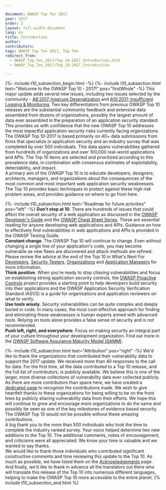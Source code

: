 ```yaml
---

document: OWASP Top Ten 2017
year: 2017
order: 2
layout: full-width-document
lang: en
title: Introduction
author:
contributors:
tags: OWASP Top Ten 2017, Top Ten
redirect_from:
  - OWASP_Top_Ten_2017/Top_10-2017_Introduction.html
  - OWASP_Top_Ten_2017/Top_10-2017_Introduction

---
```


{%- include t10_subsection_begin.html -%}
{%- include t10_subsection.html text="Welcome to the OWASP Top 10 - 2017!" pos="firstWhole" -%}
This major update adds several new issues, including two issues selected by the community - [A8:2017-Insecure Deserialization](A8-Insecure_Deserialization) and [A10:2017-Insufficient Logging &amp; Monitoring](A10-Insufficient_Logging%252526Monitoring.html). Two key differentiators from previous OWASP Top 10 releases are the substantial community feedback and extensive data assembled from dozens of organizations, possibly the largest amount of data ever assembled in the preparation of an application security standard. This provides us with confidence that the new OWASP Top 10 addresses the most impactful application security risks currently facing organizations.<br>
The OWASP Top 10-2017 is based primarily on 40+ data submissions from firms that specialize in application security and an industry survey that was completed by over 500 individuals. This data spans vulnerabilities gathered from hundreds of organizations and over 100,000 real-world applications and APIs. The Top 10 items are selected and prioritized according to this prevalence data, in combination with consensus estimates of exploitability, detectability, and impact.<br>
A primary aim of the OWASP Top 10 is to educate developers, designers, architects, managers, and organizations about the consequences of the most common and most important web application security weaknesses. The Top 10 provides basic techniques to protect against these high risk problem areas, and provides guidance on where to go from here.

{%- include t10_subsection.html text="Roadmap for future activities" pos="left" -%}
**Don't stop at 10**. There are hundreds of issues that could affect the overall security of a web application as discussed in the [OWASP Developer's Guide](https://wiki.owasp.org/index.php/OWASP_Guide_Project) and the [OWASP Cheat Sheet Series](/www-project-cheat-sheets). These are essential reading for anyone developing web applications and APIs. Guidance on how to effectively find vulnerabilities in web applications and APIs is provided in the OWASP Testing Guide.<br>
**Constant change**. The OWASP Top 10 will continue to change. Even without changing a single line of your application's code, you may become vulnerable as new flaws are discovered and attack methods are refined. Please review the advice at the end of the Top 10 in What's Next For [Developers](What%27s_Next_for_Developers), [Security Testers](What%27s_Next_for_Security_Testers), [Organizations](What%27s_Next_for_Organizations) and [Application Managers](What%27s_Next_for_Application_Managers) for more information.<br>
**Think positive**. When you're ready to stop chasing vulnerabilities and focus on establishing strong application security controls, the [OWASP Proactive Controls](/www-project-proactive-controls) project provides a starting point to help developers build security into their applications and the OWASP Application Security Verification Standard (ASVS) is a guide for organizations and application reviewers on what to verify.<br>
**Use tools wisely**. Security vulnerabilities can be quite complex and deeply buried in code. In many cases, the most cost-effective approach for finding and eliminating these weaknesses is human experts armed with advanced tools. Relying on tools alone provides a false sense of security and is not recommended.<br>
**Push left, right, and everywhere**. Focus on making security an integral part of your culture throughout your development organization. Find out more in the [OWASP Software Assurance Maturity Model (SAMM)](/www-project-samm).<br>

{%- include t10_subsection.html text="Attribution" pos="right" -%}
We'd like to thank the organizations that contributed their vulnerability data to support the 2017 update. We received more than 40 responses to the call for data. For the first time, all the data contributed to a Top 10 release, and the full list of contributors, is publicly available. We believe this is one of the larger, more diverse collections of vulnerability data ever collected publicly.<br>
As there are more contributors than space here, we have created a [dedicated page](Acknowledgements) to recognize the contributions made. We wish to give heartfelt thanks to these organizations for being willing to be on the front lines by publicly sharing vulnerability data from their efforts. We hope this will continue to grow and encourage more organizations to do the same and possibly be seen as one of the key milestones of evidence based security. The OWASP Top 10 would not be possible without these amazing contributions.<br>
A big thank you to the more than 500 individuals who took the time to complete the industry ranked survey. Your voice helped determine two new additions to the Top 10. The additional comments, notes of encouragement, and criticisms were all appreciated. We know your time is valuable and we wanted to say thanks.<br>
We would like to thank those individuals who contributed significant constructive comments and time reviewing this update to the Top 10. As much as possible, we have listed them on the [Acknowledgements](Acknowledgements) page.<br>
And finally, we'd like to thank in advance all the translators out there who will translate this release of the Top 10 into numerous different languages, helping to make the OWASP Top 10 more accessible to the entire planet.
{% include t10_subsection_end.html %}